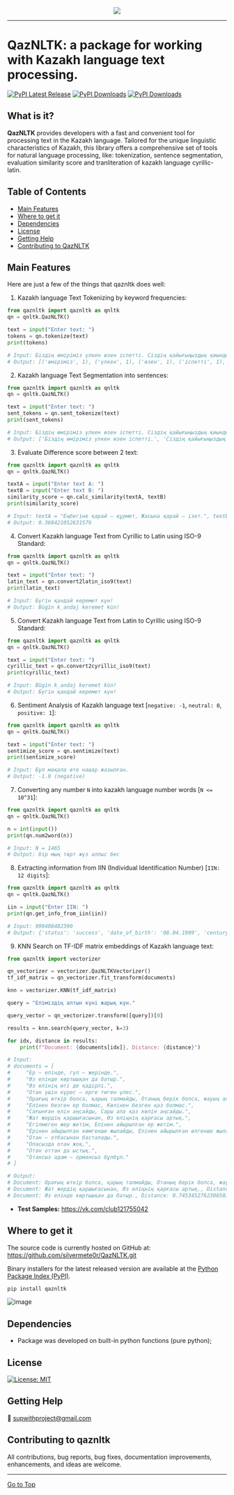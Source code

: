 <div align="center">
  <img src="https://sun9-11.userapi.com/impg/L_xiLxzenYgyzCVPJtXRCb-A1PTpHvIOSLmzcQ/XWD4xSHW5Vw.jpg?size=1280x440&quality=95&sign=efe38d48a22e0ca8ca8729a89ea0d401&type=album"><br>
</div>

-----------------

# QazNLTK: a package for working with Kazakh language text processing.

[![PyPI Latest Release](https://img.shields.io/pypi/v/qaznltk.svg)](https://pypi.org/project/qaznltk/) [![PyPI Downloads](https://img.shields.io/pypi/dm/qaznltk.svg?label=PyPI%20downloads)](https://pypi.org/project/qaznltk/) [![PyPI Downloads](https://static.pepy.tech/badge/qaznltk)](https://pepy.tech/projects/qaznltk)


## What is it?

**QazNLTK** provides developers with a fast and convenient tool for processing text in the Kazakh language. Tailored for the unique linguistic characteristics of Kazakh, this library offers a comprehensive set of tools for natural language processing, like: tokenization, sentence segmentation, evaluation similarity score and tranliteration of kazakh language cyrillic-latin.

## Table of Contents

- [Main Features](#main-features)
- [Where to get it](#where-to-get-it)
- [Dependencies](#dependencies)
- [License](#license)
- [Getting Help](#getting-help)
- [Contributing to QazNLTK](#contributing-to-qaznltk)

## Main Features
Here are just a few of the things that qaznltk does well:

1) Kazakh language Text Tokenizing by keyword frequencies:
``` Python
from qaznltk import qaznltk as qnltk
qn = qnltk.QazNLTK()

text = input("Enter text: ")
tokens = qn.tokenize(text)
print(tokens)

# Input: Біздің өміріміз үлкен өзен іспетті. Сіздің қайығыңыздың қиындықтардан жеңіл өтіп, махаббат иірімінде басқаруын жоғалтпай, бақыт сарқырамасына жетуін тілеймін!
# Output: [('өміріміз', 1), ('үлкен', 1), ('өзен', 1), ('іспетті', 1), ('сіздің', 1), ('қайығыңыздың', 1), ('қиындықтардан', 1), ('жеңіл', 1), ('өтіп', 1), ('махаббат', 1), ('иірімінде', 1), ('басқаруын', 1), ('жоғалтпай', 1), ('бақыт', 1), ('сарқырамасына', 1), ('жетуін', 1), ('тілеймін', 1)]
```

2) Kazakh language Text Segmentation into sentences:
``` Python
from qaznltk import qaznltk as qnltk
qn = qnltk.QazNLTK()

text = input("Enter text: ")
sent_tokens = qn.sent_tokenize(text)
print(sent_tokens)

# Input: Біздің өміріміз үлкен өзен іспетті. Сіздің қайығыңыздың қиындықтардан жеңіл өтіп, махаббат иірімінде басқаруын жоғалтпай, бақыт сарқырамасына жетуін тілеймін!
# Output: ['Біздің өміріміз үлкен өзен іспетті.', 'Сіздің қайығыңыздың қиындықтардан жеңіл өтіп, махаббат иірімінде басқаруын жоғалтпай, бақыт сарқырамасына жетуін тілеймін!']
```

3) Evaluate Difference score between 2 text:
``` Python
from qaznltk import qaznltk as qnltk
qn = qnltk.QazNLTK()

textA = input("Enter text A: ")
textB = input("Enter text B: ")
similarity_score = qn.calc_similarity(textA, textB)
print(similarity_score)

# Input: textA = "Еңбегіне қарай — құрмет, Жасына қарай — ізет.", textB = "Еңбегіне қарай табысы, Ерлігіне қарай дабысы."
# Output: 0.368421052631579
```

4) Convert Kazakh language Text from Cyrillic to Latin using ISO-9 Standard:
``` Python
from qaznltk import qaznltk as qnltk
qn = qnltk.QazNLTK()

text = input("Enter text: ")
latin_text = qn.convert2latin_iso9(text)
print(latin_text)

# Input: Бүгін қандай керемет күн! 
# Output: Bùgìn k̦andaj keremet kùn!
```

5) Convert Kazakh language Text from Latin to Cyrillic using ISO-9 Standard:
``` Python
from qaznltk import qaznltk as qnltk
qn = qnltk.QazNLTK()

text = input("Enter text: ")
cyrillic_text = qn.convert2cyrillic_iso9(text)
print(cyrillic_text)

# Input: Bùgìn k̦andaj keremet kùn!
# Output: Бүгін қандай керемет күн!
```

6) Sentiment Analysis of Kazakh language text [`negative: -1`, `neutral: 0`, `positive: 1`]:
``` Python
from qaznltk import qaznltk as qnltk
qn = qnltk.QazNLTK()

text = input("Enter text: ")
sentimize_score = qn.sentimize(text)
print(sentimize_score)

# Input: Бұл мақала өте нашар жазылған.
# Output: -1.0 (negative)
```

7) Converting any number `N` into kazakh language number words [`N <= 10^31`]:
``` Python
from qaznltk import qaznltk as qnltk
qn = qnltk.QazNLTK()

n = int(input())
print(qn.num2word(n))

# Input: N = 1465
# Output: бір мың төрт жүз алпыс бес
```

8) Extracting information from IIN (Individual Identification Number) [`IIN: 12 digits`]:
``` Python
from qaznltk import qaznltk as qnltk
qn = qnltk.QazNLTK()

iin = input("Enter IIN: ")
print(qn.get_info_from_iin(iin))

# Input: 990408482390
# Output: {'status': 'success', 'date_of_birth': '08.04.1999', 'century_of_birth': '20', 'gender': 'female', 'sequence_number': 8239, 'control_discharge': 0}
```

9) KNN Search on TF-IDF matrix embeddings of Kazakh language text:
``` Python
from qaznltk import vectorizer

qn_vectorizer = vectorizer.QazNLTKVectorizer()
tf_idf_matrix = qn_vectorizer.fit_transform(documents)

knn = vectorizer.KNN(tf_idf_matrix)

query = "Еліміздің алтын күні жарық күн."

query_vector = qn_vectorizer.transform([query])[0]

results = knn.search(query_vector, k=3)

for idx, distance in results:
    print(f"Document: {documents[idx]}, Distance: {distance}")

# Input:
# documents = [
#     "Ер — елінде, гүл — жерінде.",
#     "Өз елінде көртышқан да батыр.",
#     "Өз елінің иті де қадірлі.",
#     "Отан үшін күрес — ерге тиген үлес.",
#     "Орағың өткір болса, қарың талмайды, Отаның берік болса, жауың алмайды.",
#     "Елінен безген ер болмас, Көлінен безген қаз болмас.",
#     "Сағынған елін аңсайды, Сары ала қаз көлін аңсайды.",
#     "Жат жердің қаршығасынан, Өз еліңнің қарғасы артық.",
#     "Егілмеген жер жетім, Елінен айырылған ер жетім.",
#     "Ерінен айырылған көмгенше жылайды, Елінен айырылған өлгенше жылайды.",
#     "Отан — отбасынан басталады.",
#     "Опасызда oтан жоқ.",
#     "Отан оттан да ыстық.",
#     "Отансыз адам — ормансыз бұлбұл."
# ]

# Output:
# Document: Орағың өткір болса, қарың талмайды, Отаның берік болса, жауың алмайды., Distance: 0.6740830490255459
# Document: Жат жердің қаршығасынан, Өз еліңнің қарғасы артық., Distance: 0.7040525969511919
# Document: Өз елінде көртышқан да батыр., Distance: 0.7453452762306501
```

* **Test Samples:** https://vk.com/club121755042

## Where to get it
The source code is currently hosted on GitHub at: https://github.com/silvermete0r/QazNLTK.git

Binary installers for the latest released version are available at the [Python
Package Index (PyPI)](https://pypi.org/project/qaznltk).

```sh
pip install qaznltk
```

![image](https://github.com/user-attachments/assets/057554b7-629b-4f11-bf0f-05b6116b3716)


## Dependencies
- Package was developed on built-in python functions (pure python); 


## License
[![License: MIT](https://img.shields.io/badge/License-MIT-yellow.svg)](LICENSE)

## Getting Help

📧 [supwithproject@gmail.com](https://gmail.com/)

## Contributing to qaznltk

All contributions, bug reports, bug fixes, documentation improvements, enhancements, and ideas are welcome.

<hr>

[Go to Top](#table-of-contents)
